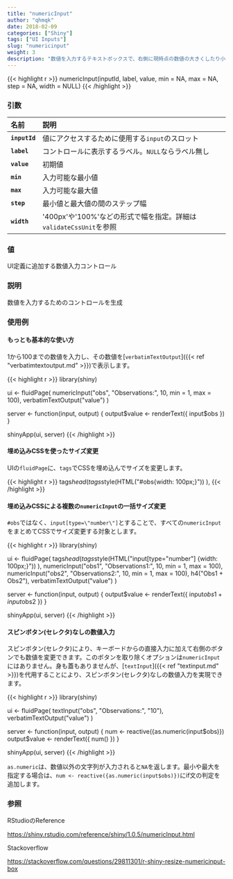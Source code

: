```yaml
---
title: "numericInput"
author: "qhmqk"
date: 2018-02-09
categories: ["Shiny"]
tags: ["UI Inputs"]
slug: "numericinput"
weight: 3
description: "数値を入力するテキストボックスで、右側に現時点の数値の大きくしたり小さくしたりするボタンがついています。"
---
```


{{< highlight r >}}
numericInput(inputId, label, value, min = NA, max = NA, step = NA, width = NULL)
{{< /highlight >}}

### 引数

|名前|説明|
|:--|:--|
|**`inputId`**|値にアクセスするために使用する`input`のスロット|
|**`label`**|コントロールに表示するラベル。`NULL`ならラベル無し|
|**`value`**|初期値|
|**`min`**|入力可能な最小値|
|**`max`**|入力可能な最大値|
|**`step`**|最小値と最大値の間のステップ幅|
|**`width`**|'400px'や'100%'などの形式で幅を指定。詳細は`validateCssUnit`を参照|

### 値

UI定義に追加する数値入力コントロール

### 説明

数値を入力するためのコントロールを生成

### 使用例

#### もっとも基本的な使い方

1から100までの数値を入力し、その数値を[`verbatimTextOutput`]({{< ref "verbatimtextoutput.md" >}})で表示します。

{{< highlight r >}}
library(shiny)

ui <- fluidPage(
  numericInput("obs", "Observations:", 10, min = 1, max = 100),
  verbatimTextOutput("value")
)

server <- function(input, output) {
  output$value <- renderText({ input$obs })
}

shinyApp(ui, server)
{{< /highlight >}}

#### 埋め込みCSSを使ったサイズ変更

UIの`fluidPage`に、`tags`でCSSを埋め込んでサイズを変更します。

{{< highlight r >}}
tags$head(
  tags$style(HTML("#obs{width: 100px;}"))
),
{{< /highlight >}}

#### 埋め込みCSSによる複数の`numericInput`の一括サイズ変更

`#obs`ではなく、`input[type=\"number\"]`とすることで、すべての`numericInput`をまとめてCSSでサイズ変更する対象とします。

{{< highlight r >}}
library(shiny)

ui <- fluidPage(
  tags$head(
    tags$style(HTML("input[type=\"number\"] {width: 100px;}"))
  ),
  numericInput("obs1", "Observations1:", 10, min = 1, max = 100),
  numericInput("obs2", "Observations2:", 10, min = 1, max = 100),
  h4("Obs1 + Obs2"),
  verbatimTextOutput("value")
)

server <- function(input, output) {
  output$value <- renderText({ input$obs1 + input$obs2 })
}

shinyApp(ui, server)
{{< /highlight >}}

#### スピンボタン(セレクタ)なしの数値入力

スピンボタン(セレクタ)により、キーボードからの直接入力に加えて右側のボタンでも数値を変更できます。このボタンを取り除くオプションは`numericInput`にはありません。身も蓋もありませんが、[`textInput`]({{< ref "textinput.md" >}})を代用することにより、スピンボタン(セレクタ)なしの数値入力を実現できます。

{{< highlight r >}}
library(shiny)

ui <- fluidPage(
  textInput("obs", "Observations:", "10"),
  verbatimTextOutput("value")
)

server <- function(input, output) {
  num <- reactive({as.numeric(input$obs)})
  output$value <- renderText({ num() })
}

shinyApp(ui, server)
{{< /highlight >}}

`as.numeric`は、数値以外の文字列が入力されると`NA`を返します。最小や最大を指定する場合は、`num <- reactive({as.numeric(input$obs)})`にif文の判定を追加します。

### 参照

RStudioのReference

https://shiny.rstudio.com/reference/shiny/1.0.5/numericInput.html

Stackoverflow

https://stackoverflow.com/questions/29811301/r-shiny-resize-numericinput-box